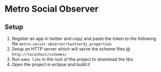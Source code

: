 # Metro Social Observer

## Setup

1) Register an app in twitter and copy and paste the token to the following file `metro-social-observer/twitter4j.properties`
2) Setup an HTTP server which will serve the scheme files @ `http://localhost/schemes/`
3) Run `make libs` in the root of the project to download the libs
4) Open the project in eclipse and build it
